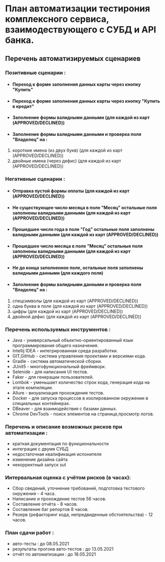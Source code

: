 # План автоматизации тестирония комплексного сервиса, взаимодествующего с СУБД и API банка.

## Перечень автоматизируемых сценариев

### Позитивные сценарии :
* #### Переход к форме заполнения данных карты через кнопку "Купить"
* #### Переход к форме заполнения данных карты через кнопку "Купить в кредит"
* #### Заполнение формы валидными данными (для каждой из карт (APPROVED/DECLINED))
* #### Заполнение формы валидными данными и проверка поля "Владелец" на :
1. короткие имена (из двух букв) (для каждой из карт (APPROVED/DECLINED))
2. двойные имена (через дефис) (для каждой из карт (APPROVED/DECLINED))

### Негативные сценарии :
* #### Отправка пустой формы оплаты (для каждой из карт (APPROVED/DECLINED))
* #### Не существующее число месяца в поле "Месяц" остальные поля заполнены валидными данными (для каждой из карт (APPROVED/DECLINED))
* #### Прошедшее число года в поле "Год" остальные поля заполнены валидными данными (для каждой из карт (APPROVED/DECLINED))
* #### Прошедшее число месяца в поле "Месяц" остальные поля заполнены валидными данными (для каждой из карт (APPROVED/DECLINED))
* #### Не до конца заполненное поле, остальные поля заполнены валидными данными (для каждого поля)
* #### Заполнение формы валидными данными и проверка поля "Владелец" на :
1. спецсимволы (для каждой из карт (APPROVED/DECLINED))
2. одна буква в поле (для каждой из карт (APPROVED/DECLINED))
3. цифры (для каждой из карт (APPROVED/DECLINED))
4. двойной дефис (для каждой из карт (APPROVED/DECLINED))

### Перечень используемых инструментов :
* Java - универсальный объектно-ориентированный язык программирования общего назначения.
* Intellij IDEA - интегрированная среда разработки.
* GIT,GitHub - cистема управления проектами и версиями кода.
* Gradle - система автоматической сборки.
* JUnit5 - многофункциональный фреймворк.
* Selenide - для написания UI тестов.
* Faker - для генерации пользователей.
* Lombok - уменьшает количество строк кода, генерация кода на этапе компиляции.
* Allure - визуализация прохождения тестов.
* Docker - для запуска процессов в изолированном окружении в специальных контейнерах.
* DBeaver - для взаимодействия с базами данных.
* Chrome DevTools - поиск элементов на странице,просмотр логов.

### Перечень и описание возможных рисков при автоматизации :
* краткая документация по функциональности
* интеграция с двумя СУБД
* недостаточная квалификация испонителя
* изменение дизайна сайта
* некорректный запуск sut

### Интервальная оценка с учётом рисков (в часах):
* Сбор сведений, уточнение требований, подготовка тестового окружения - 4 часа.
* Написание и прохождение тестов 56 часов.
* Составление отчёта - 8 часов.
* Составление баг репортов 8 часов.
* Резерв (рефакторинг кода, непредвиденные обстоятельства) - 12 часов.

### План сдачи работ :
* авто-тесты : до 08.05.2021
* результаты прогона авто-тестов : до 13.05.2021
* отчёт по автоматизации : до 18.05.2021
